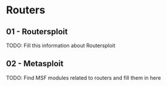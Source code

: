 # Routers

## 01 - Routersploit

TODO: Fill this information about Routersploit

## 02 - Metasploit

TODO: Find MSF modules related to routers and fill them in here